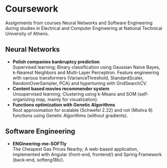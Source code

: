 # Coursework

Assignments from courses Neural Networks and Software Engineering during studies in Electrical and Computer Engineering at National Technical University of Athens.

## Neural Networks

- **Polish companies bankruptcy prediction**  
Supervised learning; Binary classification using Gaussian Naive Bayes, k-Nearest Neighbors and Multi-Layer Perceptron. Feature engineering with various transformers (VarianceThreshold, StandardScaler, RandomOverSampler, PCA) and hypertuning with GridSearchCV.
- **Content based movies recommender system**  
Unsupervised learning; Clustering using k-Means and SOM (self-organizing map, mainly for visualization).
- **Functions optimization with Genetic Algorithms**  
Root approximation for scalable (Schwefel 2.22) and not (Mishra 9) functions using Genetic Algorithms (without gradients).

## Software Engineering

- **ENGineering-me-SOFTly**  
The Cheapest Gas Prices Nearby; A web-based application, implemented with Angular (front-end, frontend/) and Spring Framework (back-end, softeng18b/).
